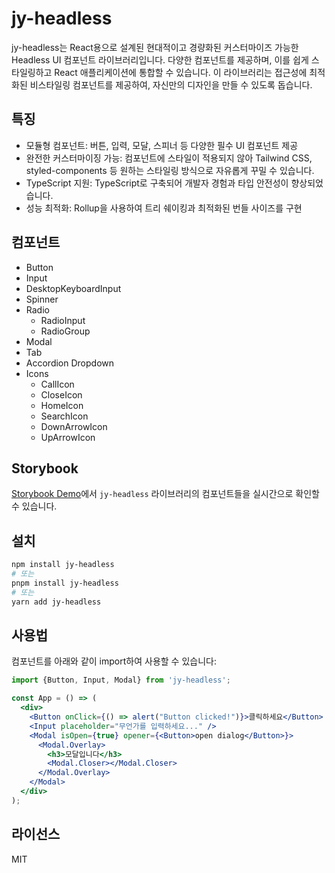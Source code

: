 # jy-headless

jy-headless는 React용으로 설계된 현대적이고 경량화된 커스터마이즈 가능한 Headless UI 컴포넌트 라이브러리입니다. 다양한 컴포넌트를 제공하며, 이를 쉽게 스타일링하고 React 애플리케이션에
통합할 수 있습니다. 이 라이브러리는 접근성에 최적화된 비스타일링 컴포넌트를 제공하여, 자신만의 디자인을 만들 수 있도록 돕습니다.

## 특징
- 모듈형 컴포넌트: 버튼, 입력, 모달, 스피너 등 다양한 필수 UI 컴포넌트 제공
- 완전한 커스터마이징 가능: 컴포넌트에 스타일이 적용되지 않아 Tailwind CSS, styled-components 등 원하는 스타일링 방식으로 자유롭게 꾸밀 수 있습니다.
- TypeScript 지원: TypeScript로 구축되어 개발자 경험과 타입 안전성이 향상되었습니다.
- 성능 최적화: Rollup을 사용하여 트리 쉐이킹과 최적화된 번들 사이즈를 구현


## 컴포넌트
- Button
- Input
- DesktopKeyboardInput
- Spinner 
- Radio
  - RadioInput 
  - RadioGroup 
- Modal 
- Tab 
- Accordion
  Dropdown
- Icons
  - CallIcon
  - CloseIcon
  - HomeIcon
  - SearchIcon
  - DownArrowIcon
  - UpArrowIcon

## Storybook
[Storybook Demo](https://6795bdd4b570ec0f79b87452-vxalvntppc.chromatic.com)에서 `jy-headless` 라이브러리의 컴포넌트들을 실시간으로 확인할 수 있습니다.


## 설치
```bash
npm install jy-headless
# 또는
pnpm install jy-headless
# 또는
yarn add jy-headless
```
## 사용법
컴포넌트를 아래와 같이 import하여 사용할 수 있습니다:
```jsx
import {Button, Input, Modal} from 'jy-headless';

const App = () => (
  <div>
    <Button onClick={() => alert("Button clicked!")}>클릭하세요</Button>
    <Input placeholder="무언가를 입력하세요..." />
    <Modal isOpen={true} opener={<Button>open dialog</Button>}>
      <Modal.Overlay>
        <h3>모달입니다</h3>
        <Modal.Closer></Modal.Closer>
      </Modal.Overlay>
    </Modal>
  </div>
);

```

## 라이선스
MIT